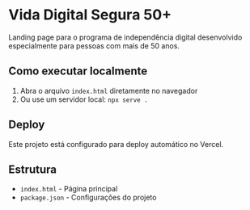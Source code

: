 # Vida Digital Segura 50+

Landing page para o programa de independência digital desenvolvido especialmente para pessoas com mais de 50 anos.

## Como executar localmente

1. Abra o arquivo `index.html` diretamente no navegador
2. Ou use um servidor local: `npx serve .`

## Deploy

Este projeto está configurado para deploy automático no Vercel.

## Estrutura

- `index.html` - Página principal
- `package.json` - Configurações do projeto
